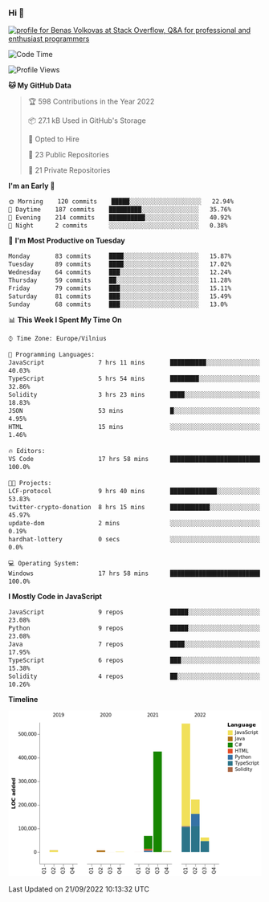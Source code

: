 ### Hi 👋
<a href="https://stackoverflow.com/users/14954249/benas-volkovas"><img src="https://stackoverflow.com/users/flair/14954249.png?theme=dark" width="208" height="58" alt="profile for Benas Volkovas at Stack Overflow, Q&amp;A for professional and enthusiast programmers" title="profile for Benas Volkovas at Stack Overflow, Q&amp;A for professional and enthusiast programmers"></a>

<!--START_SECTION:waka-->
![Code Time](http://img.shields.io/badge/Code%20Time-952%20hrs%2054%20mins-blue)

![Profile Views](http://img.shields.io/badge/Profile%20Views-6-blue)

**🐱 My GitHub Data** 

> 🏆 598 Contributions in the Year 2022
 > 
> 📦 27.1 kB Used in GitHub's Storage 
 > 
> 💼 Opted to Hire
 > 
> 📜 23 Public Repositories 
 > 
> 🔑 21 Private Repositories  
 > 
**I'm an Early 🐤** 

```text
🌞 Morning    120 commits    █████░░░░░░░░░░░░░░░░░░░░   22.94% 
🌆 Daytime    187 commits    █████████░░░░░░░░░░░░░░░░   35.76% 
🌃 Evening    214 commits    ██████████░░░░░░░░░░░░░░░   40.92% 
🌙 Night      2 commits      ░░░░░░░░░░░░░░░░░░░░░░░░░   0.38%

```
📅 **I'm Most Productive on Tuesday** 

```text
Monday       83 commits     ████░░░░░░░░░░░░░░░░░░░░░   15.87% 
Tuesday      89 commits     ████░░░░░░░░░░░░░░░░░░░░░   17.02% 
Wednesday    64 commits     ███░░░░░░░░░░░░░░░░░░░░░░   12.24% 
Thursday     59 commits     ██░░░░░░░░░░░░░░░░░░░░░░░   11.28% 
Friday       79 commits     ███░░░░░░░░░░░░░░░░░░░░░░   15.11% 
Saturday     81 commits     ███░░░░░░░░░░░░░░░░░░░░░░   15.49% 
Sunday       68 commits     ███░░░░░░░░░░░░░░░░░░░░░░   13.0%

```


📊 **This Week I Spent My Time On** 

```text
⌚︎ Time Zone: Europe/Vilnius

💬 Programming Languages: 
JavaScript               7 hrs 11 mins       ██████████░░░░░░░░░░░░░░░   40.03% 
TypeScript               5 hrs 54 mins       ████████░░░░░░░░░░░░░░░░░   32.86% 
Solidity                 3 hrs 23 mins       ████░░░░░░░░░░░░░░░░░░░░░   18.83% 
JSON                     53 mins             █░░░░░░░░░░░░░░░░░░░░░░░░   4.95% 
HTML                     15 mins             ░░░░░░░░░░░░░░░░░░░░░░░░░   1.46%

🔥 Editors: 
VS Code                  17 hrs 58 mins      █████████████████████████   100.0%

🐱‍💻 Projects: 
LCF-protocol             9 hrs 40 mins       █████████████░░░░░░░░░░░░   53.83% 
twitter-crypto-donation  8 hrs 15 mins       ███████████░░░░░░░░░░░░░░   45.97% 
update-dom               2 mins              ░░░░░░░░░░░░░░░░░░░░░░░░░   0.19% 
hardhat-lottery          0 secs              ░░░░░░░░░░░░░░░░░░░░░░░░░   0.0%

💻 Operating System: 
Windows                  17 hrs 58 mins      █████████████████████████   100.0%

```

**I Mostly Code in JavaScript** 

```text
JavaScript               9 repos             █████░░░░░░░░░░░░░░░░░░░░   23.08% 
Python                   9 repos             █████░░░░░░░░░░░░░░░░░░░░   23.08% 
Java                     7 repos             ████░░░░░░░░░░░░░░░░░░░░░   17.95% 
TypeScript               6 repos             ███░░░░░░░░░░░░░░░░░░░░░░   15.38% 
Solidity                 4 repos             ██░░░░░░░░░░░░░░░░░░░░░░░   10.26%

```


**Timeline**

![Chart not found](https://raw.githubusercontent.com/BenasVolkovas/BenasVolkovas/main/charts/bar_graph.png) 


 Last Updated on 21/09/2022 10:13:32 UTC
<!--END_SECTION:waka-->
